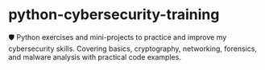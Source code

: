 # python-cybersecurity-training
🛡️ Python exercises and mini-projects to practice and improve my cybersecurity skills. Covering basics, cryptography, networking, forensics, and malware analysis with practical code examples.

